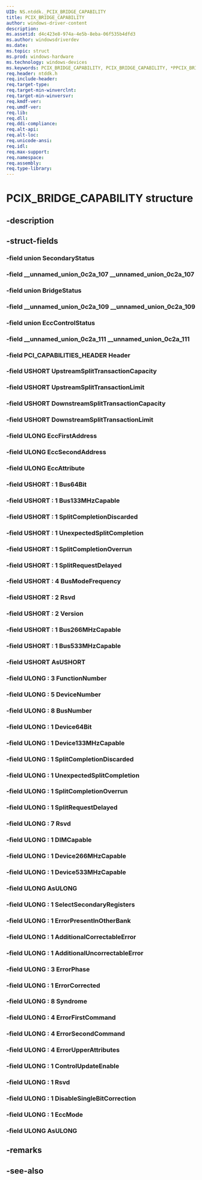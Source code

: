 ```yaml
---
UID: NS.ntddk._PCIX_BRIDGE_CAPABILITY
title: PCIX_BRIDGE_CAPABILITY
author: windows-driver-content
description: 
ms.assetid: d4c423e8-974a-4e5b-8eba-06f535b4dfd3
ms.author: windowsdriverdev
ms.date: 
ms.topic: struct
ms.prod: windows-hardware
ms.technology: windows-devices
ms.keywords: PCIX_BRIDGE_CAPABILITY, PCIX_BRIDGE_CAPABILITY, *PPCIX_BRIDGE_CAPABILITY
req.header: ntddk.h
req.include-header:
req.target-type:
req.target-min-winverclnt:
req.target-min-winversvr:
req.kmdf-ver:
req.umdf-ver:
req.lib:
req.dll:
req.ddi-compliance:
req.alt-api:
req.alt-loc:
req.unicode-ansi:
req.idl:
req.max-support:
req.namespace:
req.assembly:
req.type-library:
---
```


# PCIX_BRIDGE_CAPABILITY structure

## -description



## -struct-fields

### -field union SecondaryStatus			
 	
### -field __unnamed_union_0c2a_107 __unnamed_union_0c2a_107			
 	
### -field union BridgeStatus			
 	
### -field __unnamed_union_0c2a_109 __unnamed_union_0c2a_109			
 	
### -field union EccControlStatus			
 	
### -field __unnamed_union_0c2a_111 __unnamed_union_0c2a_111			
 	
### -field PCI_CAPABILITIES_HEADER Header			
 	
### -field USHORT UpstreamSplitTransactionCapacity			
 	
### -field USHORT UpstreamSplitTransactionLimit			
 	
### -field USHORT DownstreamSplitTransactionCapacity			
 	
### -field USHORT DownstreamSplitTransactionLimit			
 	
### -field ULONG EccFirstAddress			
 	
### -field ULONG EccSecondAddress			
 	
### -field ULONG EccAttribute			
 	
### -field USHORT  : 1 Bus64Bit			
 	
### -field USHORT  : 1 Bus133MHzCapable			
 	
### -field USHORT  : 1 SplitCompletionDiscarded			
 	
### -field USHORT  : 1 UnexpectedSplitCompletion			
 	
### -field USHORT  : 1 SplitCompletionOverrun			
 	
### -field USHORT  : 1 SplitRequestDelayed			
 	
### -field USHORT  : 4 BusModeFrequency			
 	
### -field USHORT  : 2 Rsvd			
 	
### -field USHORT  : 2 Version			
 	
### -field USHORT  : 1 Bus266MHzCapable			
 	
### -field USHORT  : 1 Bus533MHzCapable			
 	
### -field USHORT AsUSHORT			
 	
### -field ULONG  : 3 FunctionNumber			
 	
### -field ULONG  : 5 DeviceNumber			
 	
### -field ULONG  : 8 BusNumber			
 	
### -field ULONG  : 1 Device64Bit			
 	
### -field ULONG  : 1 Device133MHzCapable			
 	
### -field ULONG  : 1 SplitCompletionDiscarded			
 	
### -field ULONG  : 1 UnexpectedSplitCompletion			
 	
### -field ULONG  : 1 SplitCompletionOverrun			
 	
### -field ULONG  : 1 SplitRequestDelayed			
 	
### -field ULONG  : 7 Rsvd			
 	
### -field ULONG  : 1 DIMCapable			
 	
### -field ULONG  : 1 Device266MHzCapable			
 	
### -field ULONG  : 1 Device533MHzCapable			
 	
### -field ULONG AsULONG			
 	
### -field ULONG  : 1 SelectSecondaryRegisters			
 	
### -field ULONG  : 1 ErrorPresentInOtherBank			
 	
### -field ULONG  : 1 AdditionalCorrectableError			
 	
### -field ULONG  : 1 AdditionalUncorrectableError			
 	
### -field ULONG  : 3 ErrorPhase			
 	
### -field ULONG  : 1 ErrorCorrected			
 	
### -field ULONG  : 8 Syndrome			
 	
### -field ULONG  : 4 ErrorFirstCommand			
 	
### -field ULONG  : 4 ErrorSecondCommand			
 	
### -field ULONG  : 4 ErrorUpperAttributes			
 	
### -field ULONG  : 1 ControlUpdateEnable			
 	
### -field ULONG  : 1 Rsvd			
 	
### -field ULONG  : 1 DisableSingleBitCorrection			
 	
### -field ULONG  : 1 EccMode			
 	
### -field ULONG AsULONG			
 	
## -remarks

## -see-also